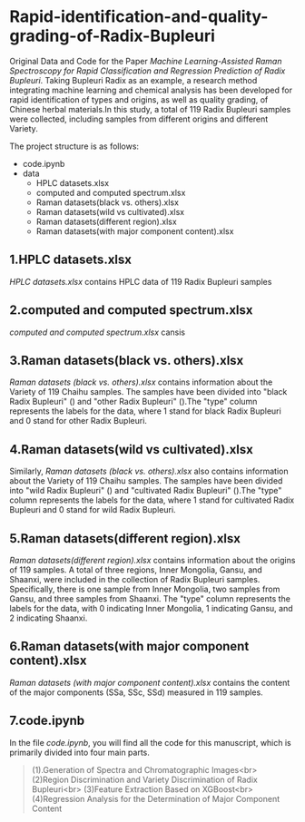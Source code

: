 # Rapid-identification-and-quality-grading-of-Radix-Bupleuri
Original Data and Code for the Paper _Machine Learning-Assisted Raman Spectroscopy for Rapid Classification and Regression Prediction of Radix Bupleuri_.
Taking Bupleuri Radix as an example, a research method integrating machine learning and chemical analysis has been developed for rapid identification of types and origins, as well as quality grading, of Chinese herbal materials.In this study, a total of 119 Radix Bupleuri samples were collected, including samples from different origins and different Variety.

The project structure is as follows:
* code.ipynb
* data
    * HPLC datasets.xlsx
    * computed and computed spectrum.xlsx
    * Raman datasets(black vs. others).xlsx
    * Raman datasets(wild vs cultivated).xlsx
    * Raman datasets(different region).xlsx
    * Raman datasets(with major component content).xlsx

## 1.HPLC datasets.xlsx
_HPLC datasets.xlsx_ contains HPLC data of 119 Radix Bupleuri samples

## 2.computed and computed spectrum.xlsx
_computed and computed spectrum.xlsx_ cansis

## 3.Raman datasets(black vs. others).xlsx
_Raman datasets (black vs. others).xlsx_ contains information about the Variety of 119 Chaihu samples. The samples have been divided into "black Radix Bupleuri" () and "other Radix Bupleuri" ().The "type" column represents the labels for the data, where 1 stand for black Radix Bupleuri and 0 stand for other Radix Bupleuri.

## 4.Raman datasets(wild vs cultivated).xlsx
Similarly, _Raman datasets (black vs. others).xlsx_ also contains information about the Variety of 119 Chaihu samples. The samples have been divided into "wild Radix Bupleuri" () and "cultivated Radix Bupleuri" ().The "type" column represents the labels for the data, where 1 stand for cultivated Radix Bupleuri and 0 stand for wild Radix Bupleuri.

## 5.Raman datasets(different region).xlsx
_Raman datasets(different region).xlsx_ contains information about the origins of 119 samples. A total of three regions, Inner Mongolia, Gansu, and Shaanxi, were included in the collection of Radix Bupleuri samples. Specifically, there is one sample from Inner Mongolia, two samples from Gansu, and three samples from Shaanxi. The "type" column represents the labels for the data, with 0 indicating Inner Mongolia, 1 indicating Gansu, and 2 indicating Shaanxi.

## 6.Raman datasets(with major component content).xlsx
_Raman datasets (with major component content).xlsx_ contains the content of the major components (SSa, SSc, SSd) measured in 119 samples.

## 7.code.ipynb
In the file _code.ipynb_, you will find all the code for this manuscript, which is primarily divided into four main parts.
>(1).Generation of Spectra and Chromatographic Images<br\>
>(2)Region Discrimination and Variety Discrimination of Radix Bupleuri<br\>
>(3)Feature Extraction Based on XGBoost<br\>
>(4)Regression Analysis for the Determination of Major Component Content
